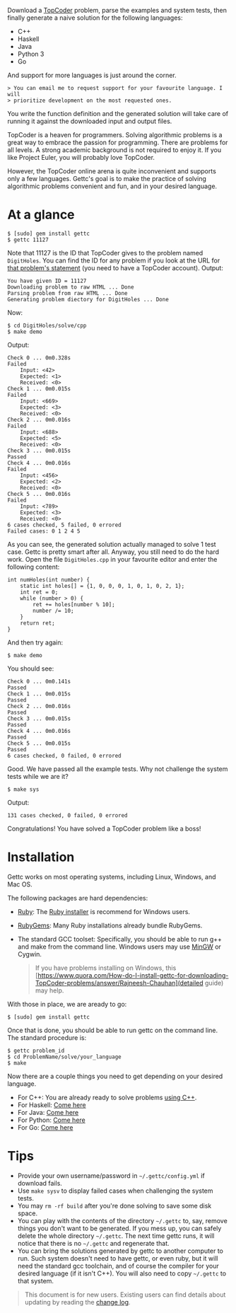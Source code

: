 Download a [TopCoder](http://topcoder.com/tc) problem, parse the examples and
system tests, then finally generate a naive solution for the following languages:

- C++
- Haskell
- Java
- Python 3
- Go

And support for more languages is just around the corner. 
    
    > You can email me to request support for your favourite language. I will
    > prioritize development on the most requested ones.

You write the function definition and the generated solution will take care of
running it against the downloaded input and output files.

TopCoder is a heaven for programmers. Solving algorithmic problems is a great
way to embrace the passion for programming. There are problems for all levels. 
A strong academic background is not required to enjoy it. If you like Project
Euler, you will probably love TopCoder. 

However, the TopCoder online arena is quite inconvenient and supports only a 
few languages. Gettc's goal is to make the practice of solving algorithmic
problems convenient and fun, and in your desired language.

# At a glance

    $ [sudo] gem install gettc
    $ gettc 11127

Note that 11127 is the ID that TopCoder gives to the problem named `DigitHoles`. You
can find the ID for any problem if you look at the URL for 
[that problem's statement](http://community.topcoder.com/stat?c=problem_statement&pm=11127) 
(you need to have a TopCoder account). Output:

    You have given ID = 11127
    Downloading problem to raw HTML ... Done
    Parsing problem from raw HTML ... Done
    Generating problem diectory for DigitHoles ... Done

Now:

    $ cd DigitHoles/solve/cpp
    $ make demo

Output:

    Check 0 ... 0m0.328s
    Failed
        Input: <42>
        Expected: <1>
        Received: <0>
    Check 1 ... 0m0.015s
    Failed
        Input: <669>
        Expected: <3>
        Received: <0>
    Check 2 ... 0m0.016s
    Failed
        Input: <688>
        Expected: <5>
        Received: <0>
    Check 3 ... 0m0.015s
    Passed
    Check 4 ... 0m0.016s
    Failed
        Input: <456>
        Expected: <2>
        Received: <0>
    Check 5 ... 0m0.016s
    Failed
        Input: <789>
        Expected: <3>
        Received: <0>
    6 cases checked, 5 failed, 0 errored
    Failed cases: 0 1 2 4 5

As you can see, the generated solution actually managed to solve 1 test case. 
Gettc is pretty smart after all. Anyway, you still need to do the hard work.
Open the file `DigitHoles.cpp` in your favourite editor and enter the following
content:

    int numHoles(int number) {
        static int holes[] = {1, 0, 0, 0, 1, 0, 1, 0, 2, 1};
        int ret = 0;
        while (number > 0) {
            ret += holes[number % 10];
            number /= 10;
        }
        return ret;
    }

And then try again:

    $ make demo

You should see:

    Check 0 ... 0m0.141s
    Passed
    Check 1 ... 0m0.015s
    Passed
    Check 2 ... 0m0.016s
    Passed
    Check 3 ... 0m0.015s
    Passed
    Check 4 ... 0m0.016s
    Passed
    Check 5 ... 0m0.015s
    Passed
    6 cases checked, 0 failed, 0 errored

Good. We have passed all the example tests. Why not challenge the system tests
while we are it?

    $ make sys

Output:

    131 cases checked, 0 failed, 0 errored

Congratulations! You have solved a TopCoder problem like a boss!

# Installation

Gettc works on most operating systems, including Linux, Windows, and Mac OS.

The following packages are hard dependencies:

- [Ruby](http://www.ruby-lang.org/en/downloads/): The
[Ruby installer](http://rubyinstaller.org/) is recommend for Windows users. 
- [RubyGems](http://rubygems.org/pages/download): Many Ruby installations
already bundle RubyGems.
- The standard GCC toolset: Specifically, you should be able to run g++ and make
from the command line. Windows users may use [MinGW](http://www.mingw.org) or
Cygwin.

    > If you have problems installing on Windows, this 
    > [https://www.quora.com/How-do-I-install-gettc-for-downloading-TopCoder-problems/answer/Rajneesh-Chauhan](detailed guide) may help.

With those in place, we are aready to go:

    $ [sudo] gem install gettc

Once that is done, you should be able to run gettc on the command line. The
standard procedure is:

    $ gettc problem_id
    $ cd ProblemName/solve/your_language
    $ make

Now there are a couple things you need to get depending on your desired language.

- For C++: You are already ready to solve problems [using C++](https://github.com/seri/gettc/blob/master/plugins/cpp/README.md).
- For Haskell: [Come here](https://github.com/seri/gettc/blob/master/plugins/haskell/README.md)
- For Java: [Come here](https://github.com/seri/gettc/blob/master/plugins/java/README.md)
- For Python: [Come here](https://github.com/seri/gettc/blob/master/plugins/python/README.md)
- For Go: [Come here](https://github.com/seri/gettc/blob/master/plugins/go/README.md)

# Tips

- Provide your own username/password in `~/.gettc/config.yml` if download fails.
- Use `make sysv` to display failed cases when challenging the system tests.
- You may `rm -rf build` after you're done solving to save some disk space.
- You can play with the contents of the directory `~/.gettc` to, say, remove things
you don't want to be generated. If you mess up, you can safely delete the
whole directory `~/.gettc`. The next time gettc runs, it will notice that 
there is no `~/.gettc` and regenerate that.
- You can bring the solutions generated by gettc to another computer to run.
Such system doesn't need to have gettc, or even ruby, but it will need the 
standard gcc toolchain, and of course the compiler for your desired language
(if it isn't C++). You will also need to copy `~/.gettc` to that system.

> This document is for new users. Existing users can find details about updating by
> reading the [change log](https://github.com/seri/gettc/blob/master/CHANGELOG.md).

